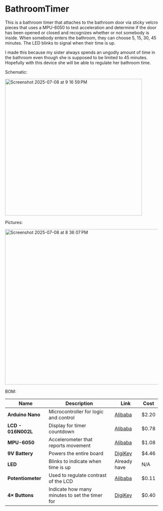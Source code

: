 # BathroomTimer

This is a bathroom timer that attaches to the bathroom door via sticky velcro pieces that uses a MPU-6050 to test acceleration and determine if the door has been opened or closed and recognizes whether or not somebody is inside. When somebody enters the bathroom, they can choose 5, 15, 30, 45 minutes. The LED blinks to signal when their time is up. 

I made this because my sister always spends an ungodly amount of time in the bathroom even though she is supposed to be limited to 45 minutes. Hopefully with this device she will be able to regulate her bathroom time. 

Schematic:

<img width="451" alt="Screenshot 2025-07-08 at 9 16 59 PM" src="https://github.com/user-attachments/assets/bbe58f99-a35f-40da-8c90-46f2d6a416d6" />


Pictures:

<img width="513" alt="Screenshot 2025-07-08 at 8 36 07 PM" src="https://github.com/user-attachments/assets/6c45e756-880e-48ba-975e-64e007ac46d2" />

BOM:

| Name               | Description                                    | Link                                                                                                                  | Cost   |
| ------------------ | ---------------------------------------------- | --------------------------------------------------------------------------------------------------------------------- | ------ |
| **Arduino Nano**   | Microcontroller for logic and control          | [Alibaba](https://www.alibaba.com/pla/good-quality-Arduino-Nano-V30-CH340G_1600942840347.html)                        | \$2.20 |
| **LCD - 016N002L** | Display for timer countdown                    | [Alibaba](https://www.alibaba.com/product-detail/p_62532698703.html)                                                  | \$0.78 |
| **MPU-6050**       | Accelerometer that reports movement            | [Alibaba](https://www.alibaba.com/product-detail/GY-521-MPU-6050-MPU6050-Module_1600307178499.html)                   | \$1.08 |
| **9V Battery**     | Powers the entire board                        | [DigiKey](https://www.digikey.com/en/products/detail/duracell-industrial-operations-inc/9V/21259959)                  | \$4.46 |
| **LED**            | Blinks to indicate when time is up             | Already have                                                                                                          | N/A    |
| **Potentiometer**  | Used to regulate contrast of the LCD           | [Alibaba](https://www.alibaba.com/product-detail/High-Quality-16mm-WH148-Rotary-Mono_1601201209855.html)              | \$0.11 |
| **4× Buttons**     | Indicate how many minutes to set the timer for | [DigiKey](https://www.digikey.com/en/products/detail/same-sky-formerly-cui-devices-/TS02-66-60-BK-160-LCR-D/15634268) | \$0.40 |
